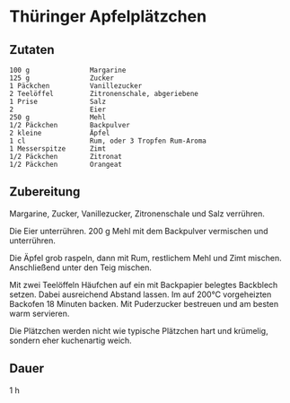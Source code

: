 # Thüringer Apfelplätzchen

## Zutaten
    100 g               Margarine
    125 g               Zucker
    1 Päckchen          Vanillezucker
    2 Teelöffel         Zitronenschale, abgeriebene
    1 Prise             Salz
    2                   Eier
    250 g               Mehl
    1/2 Päckchen        Backpulver
    2 kleine            Äpfel
    1 cl                Rum, oder 3 Tropfen Rum-Aroma
    1 Messerspitze      Zimt
    1/2 Päckchen        Zitronat
    1/2 Päckchen        Orangeat

## Zubereitung
Margarine, Zucker, Vanillezucker, Zitronenschale und Salz verrühren.

Die Eier unterrühren. 200 g Mehl mit dem Backpulver vermischen und unterrühren.

Die Äpfel grob raspeln, dann mit Rum, restlichem Mehl und Zimt mischen. Anschließend unter den Teig mischen.

Mit zwei Teelöffeln Häufchen auf ein mit Backpapier belegtes Backblech setzen. Dabei ausreichend Abstand lassen. Im auf 200°C vorgeheizten Backofen 18 Minuten backen.
Mit Puderzucker bestreuen und am besten warm servieren.

Die Plätzchen werden nicht wie typische Plätzchen hart und krümelig, sondern eher kuchenartig weich.

## Dauer
1 h
